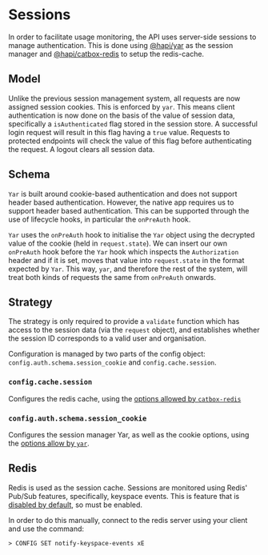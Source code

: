 # Sessions

In order to facilitate usage monitoring, the API uses server-side sessions to manage authentication. This is done using [@hapi/yar](https://github.com/hapijs/yar) as the session manager and [@hapi/catbox-redis](https://github.com/hapijs/catbox-redi) to setup the redis-cache.

## Model
Unlike the previous session management system, all requests are now assigned session cookies. This is enforced by `yar`. This means client authentication is now done on the basis of the value of session data, specifically a `isAuthenticated` flag stored in the session store. A successful login request will result in this flag having a `true` value. Requests to protected endpoints will check the value of this flag before authenticating the request. A logout clears all session data.

## Schema
`Yar` is built around cookie-based authentication and does not support header based authentication. However, the native app requires us to support header based authentication. This can be supported through the use of lifecycle hooks, in particular the `onPreAuth` hook.

`Yar` uses the `onPreAuth` hook to initialise the `Yar` object using the decrypted value of the cookie (held in `request.state`). We can insert our own `onPreAuth` hook before the `Yar` hook which inspects the `Authorization` header and if it is set, moves that value into `request.state` in the format expected by `Yar`. This way, `yar`, and therefore the rest of the system, will treat both kinds of requests the same from `onPreAuth` onwards.

## Strategy
The strategy is only required to provide a `validate` function which has access to the session data (via the `request` object), and establishes whether the session ID corresponds to a valid user and organisation.

Configuration is managed by two parts of the config object: `config.auth.schema.session_cookie` and `config.cache.session`.

### `config.cache.session`
Configures the redis cache, using the [options allowed by `catbox-redis`](https://github.com/hapijs/catbox-redis#options)

### `config.auth.schema.session_cookie`
Configures the session manager Yar, as well as the cookie options, using the [options allow by `yar`](https://github.com/hapijs/yar/blob/master/API.md#options).

## Redis
Redis is used as the session cache. Sessions are monitored using Redis' Pub/Sub features, specifically, keyspace events. This is feature that is [disabled by default](https://redis.io/topics/notifications), so must be enabled.

In order to do this manually, connect to the redis server using your client and use the command:
```
> CONFIG SET notify-keyspace-events xE
```

